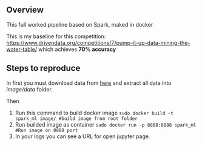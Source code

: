 ## Overview

This full worked pipeline based on Spark, maked in docker

This is my baseline for this competition: https://www.drivendata.org/competitions/7/pump-it-up-data-mining-the-water-table/ which achieves **70% accuracy**

## Steps to reproduce

In first you must download data from [here](https://drive.google.com/open?id=1S5U_KWq_1krY66az11lxz166pEQmIbxm) and extract all data into *image/data* folder.

Then

1. Run this command to build docker image `sudo docker build -t spark_ml image/ #build image from root folder`
2. Run builded image as container `sudo docker run -p 8888:8888 spark_ml #Run image on 8888 port`
3. In your logs you can see a URL for open jupyter page.

